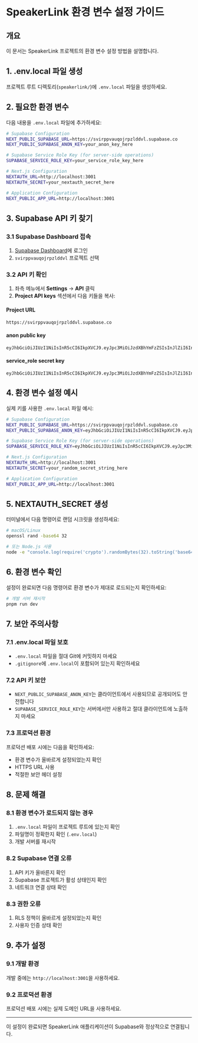# SpeakerLink 환경 변수 설정 가이드

## 개요
이 문서는 SpeakerLink 프로젝트의 환경 변수 설정 방법을 설명합니다.

## 1. .env.local 파일 생성

프로젝트 루트 디렉토리(`speakerlink/`)에 `.env.local` 파일을 생성하세요.

## 2. 필요한 환경 변수

다음 내용을 `.env.local` 파일에 추가하세요:

```bash
# Supabase Configuration
NEXT_PUBLIC_SUPABASE_URL=https://svirppvauqojrpzlddvl.supabase.co
NEXT_PUBLIC_SUPABASE_ANON_KEY=your_anon_key_here

# Supabase Service Role Key (for server-side operations)
SUPABASE_SERVICE_ROLE_KEY=your_service_role_key_here

# Next.js Configuration
NEXTAUTH_URL=http://localhost:3001
NEXTAUTH_SECRET=your_nextauth_secret_here

# Application Configuration
NEXT_PUBLIC_APP_URL=http://localhost:3001
```

## 3. Supabase API 키 찾기

### 3.1 Supabase Dashboard 접속
1. [Supabase Dashboard](https://supabase.com/dashboard)에 로그인
2. `svirppvauqojrpzlddvl` 프로젝트 선택

### 3.2 API 키 확인
1. 좌측 메뉴에서 **Settings** → **API** 클릭
2. **Project API keys** 섹션에서 다음 키들을 복사:

#### Project URL
```
https://svirppvauqojrpzlddvl.supabase.co
```

#### anon public key
```
eyJhbGciOiJIUzI1NiIsInR5cCI6IkpXVCJ9.eyJpc3MiOiJzdXBhYmFzZSIsInJlZiI6InN2aXJwcHZhdXFvanJwemxkZHZsIiwicm9sZSI6ImFub24iLCJpYXQiOjE3MzQ5NzQ5NzQsImV4cCI6MjA1MDU1MDk3NH0.your_actual_anon_key_here
```

#### service_role secret key
```
eyJhbGciOiJIUzI1NiIsInR5cCI6IkpXVCJ9.eyJpc3MiOiJzdXBhYmFzZSIsInJlZiI6InN2aXJwcHZhdXFvanJwemxkZHZsIiwicm9sZSI6InNlcnZpY2Vfcm9sZSIsImlhdCI6MTczNDk3NDk3NCwiZXhwIjoyMDUwNTUwOTc0fQ.your_actual_service_role_key_here
```

## 4. 환경 변수 설정 예시

실제 키를 사용한 `.env.local` 파일 예시:

```bash
# Supabase Configuration
NEXT_PUBLIC_SUPABASE_URL=https://svirppvauqojrpzlddvl.supabase.co
NEXT_PUBLIC_SUPABASE_ANON_KEY=eyJhbGciOiJIUzI1NiIsInR5cCI6IkpXVCJ9.eyJpc3MiOiJzdXBhYmFzZSIsInJlZiI6InN2aXJwcHZhdXFvanJwemxkZHZsIiwicm9sZSI6ImFub24iLCJpYXQiOjE3MzQ5NzQ5NzQsImV4cCI6MjA1MDU1MDk3NH0.your_actual_anon_key_here

# Supabase Service Role Key (for server-side operations)
SUPABASE_SERVICE_ROLE_KEY=eyJhbGciOiJIUzI1NiIsInR5cCI6IkpXVCJ9.eyJpc3MiOiJzdXBhYmFzZSIsInJlZiI6InN2aXJwcHZhdXFvanJwemxkZHZsIiwicm9sZSI6InNlcnZpY2Vfcm9sZSIsImlhdCI6MTczNDk3NDk3NCwiZXhwIjoyMDUwNTUwOTc0fQ.your_actual_service_role_key_here

# Next.js Configuration
NEXTAUTH_URL=http://localhost:3001
NEXTAUTH_SECRET=your_random_secret_string_here

# Application Configuration
NEXT_PUBLIC_APP_URL=http://localhost:3001
```

## 5. NEXTAUTH_SECRET 생성

터미널에서 다음 명령어로 랜덤 시크릿을 생성하세요:

```bash
# macOS/Linux
openssl rand -base64 32

# 또는 Node.js 사용
node -e "console.log(require('crypto').randomBytes(32).toString('base64'))"
```

## 6. 환경 변수 확인

설정이 완료되면 다음 명령어로 환경 변수가 제대로 로드되는지 확인하세요:

```bash
# 개발 서버 재시작
pnpm run dev
```

## 7. 보안 주의사항

### 7.1 .env.local 파일 보호
- `.env.local` 파일을 절대 Git에 커밋하지 마세요
- `.gitignore`에 `.env.local`이 포함되어 있는지 확인하세요

### 7.2 API 키 보안
- `NEXT_PUBLIC_SUPABASE_ANON_KEY`는 클라이언트에서 사용되므로 공개되어도 안전합니다
- `SUPABASE_SERVICE_ROLE_KEY`는 서버에서만 사용하고 절대 클라이언트에 노출하지 마세요

### 7.3 프로덕션 환경
프로덕션 배포 시에는 다음을 확인하세요:
- 환경 변수가 올바르게 설정되었는지 확인
- HTTPS URL 사용
- 적절한 보안 헤더 설정

## 8. 문제 해결

### 8.1 환경 변수가 로드되지 않는 경우
1. `.env.local` 파일이 프로젝트 루트에 있는지 확인
2. 파일명이 정확한지 확인 (`.env.local`)
3. 개발 서버를 재시작

### 8.2 Supabase 연결 오류
1. API 키가 올바른지 확인
2. Supabase 프로젝트가 활성 상태인지 확인
3. 네트워크 연결 상태 확인

### 8.3 권한 오류
1. RLS 정책이 올바르게 설정되었는지 확인
2. 사용자 인증 상태 확인

## 9. 추가 설정

### 9.1 개발 환경
개발 중에는 `http://localhost:3001`을 사용하세요.

### 9.2 프로덕션 환경
프로덕션 배포 시에는 실제 도메인 URL을 사용하세요.

---

이 설정이 완료되면 SpeakerLink 애플리케이션이 Supabase와 정상적으로 연결됩니다.
